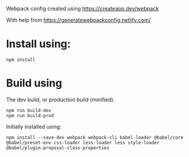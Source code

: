 
Webpack config created using https://createapp.dev/webpack

With help from https://generatewebpackconfig.netlify.com/


# Install using:

    npm install

# Build using

The dev build, or production build (minified).

    npm run build-dev
    npm run build-prod

Initially installed using:

    npm install --save-dev webpack webpack-cli babel-loader @babel/core @babel/preset-env css-loader less-loader less style-loader @babel/plugin-proposal-class-properties
    
